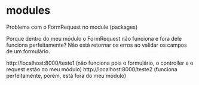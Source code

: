 # modules
Problema com o FormRequest no module (packages)

Porque dentro do meu módulo o FormRequest não funciona e fora dele funciona perfeitamente?
Não está retornar os erros ao validar os campos de um formulário.

http://localhost:8000/teste1 (não funciona pois o formulário, o controller e o request estão no meu módulo)
http://localhost:8000/teste2 (funciona perfeitamente, porém, está fora do meu módulo)
